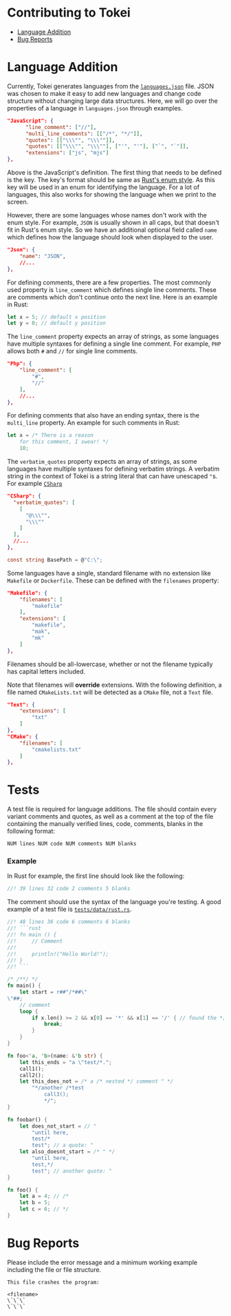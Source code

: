 # Contributing to Tokei

- [Language Addition](#language-addition)
- [Bug Reports](#bug-reports)

# Language Addition

Currently, Tokei generates languages from the [`languages.json`](languages.json)
file. JSON was chosen to make it easy to add new languages and change code
structure without changing large data structures. Here, we will go over the
properties of a language in `languages.json` through examples.

```json
"JavaScript": {
      "line_comment": ["//"],
      "multi_line_comments": [["/*", "*/"]],
      "quotes": [["\\\"", "\\\""]],
      "quotes": [["\\\"", "\\\""], ["'", "'"], ["`", "`"]],
      "extensions": ["js", "mjs"]
},
```

Above is the JavaScript's definition. The first thing that needs to be defined
is the key. The key's format should be same as [Rust's enum style]. As this key
will be used in an enum for identifying the language. For a lot of languages,
this also works for showing the language when we print to the screen.

However, there are some languages whose names don't work with the enum style.
For example, `JSON` is usually shown in all caps, but that doesn't fit in Rust's
enum style. So we have an additional optional field called `name` which defines
how the language should look when displayed to the user.

```json
"Json": {
    "name": "JSON",
    //...
},
```

For defining comments, there are a few properties. The most commonly used
property is `line_comment` which defines single line comments. These are comments
which don't continue onto the next line. Here is an example in Rust:

```rust
let x = 5; // default x position
let y = 0; // default y position
```

The `line_comment` property expects an array of strings, as some languages have
multiple syntaxes for defining a single line comment. For example, `PHP` allows
both `#` and `//` for single line comments.

```json
"Php": {
    "line_comment": [
        "#",
        "//"
    ],
    //...
},
```

For defining comments that also have an ending syntax, there is the `multi_line`
property. An example for such comments in Rust:

```rust
let x = /* There is a reason
    for this comment, I swear! */
    10;
```

The `verbatim_quotes` property expects an array of strings, as some languages
have multiple syntaxes for defining verbatim strings. A verbatim string
in the context of Tokei is a string literal that can have unescaped `"`s. For example [`CSharp`](https://docs.microsoft.com/en-us/dotnet/csharp/programming-guide/strings/#regular-and-verbatim-string-literals)

```json
"CSharp": {
  "verbatim_quotes": [
    [
      "@\\\"",
      "\\\""
    ]
  ],
  //...
},
```

```csharp
const string BasePath = @"C:\";
```

Some languages have a single, standard filename with no extension
like `Makefile` or `Dockerfile`. These can be defined with the
`filenames` property:

```json
"Makefile": {
    "filenames": [
        "makefile"
    ],
    "extensions": [
        "makefile",
        "mak",
        "mk"
    ]
},
```

Filenames should be all-lowercase, whether or not the filename
typically has capital letters included.

Note that filenames will **override** extensions. With the
following definition, a file named `CMakeLists.txt` will be
detected as a `CMake` file, not a `Text` file.

```json
"Text": {
    "extensions": [
        "txt"
    ]
},
"CMake": {
    "filenames": [
        "cmakelists.txt"
    ]
},
```

# Tests

A test file is required for language additions. The file should
contain every variant comments and quotes, as well as a comment
at the top of the file containing the manually verified lines,
code, comments, blanks in the following format:

```
NUM lines NUM code NUM comments NUM blanks
```

### Example

In Rust for example, the first line should look like the following:

```rust
//! 39 lines 32 code 2 comments 5 blanks
```

The comment should use the syntax of the language you're testing.
A good example of a test file is [`tests/data/rust.rs`](tests/data/rust.rs).

```rust
//! 48 lines 36 code 6 comments 6 blanks
//! ```rust
//! fn main () {
//!     // Comment
//!
//!     println!("Hello World!");
//! }
//! ```

/* /**/ */
fn main() {
    let start = r##"/*##\"
\"##;
    // comment
    loop {
        if x.len() >= 2 && x[0] == '*' && x[1] == '/' { // found the */
            break;
        }
    }
}

fn foo<'a, 'b>(name: &'b str) {
    let this_ends = "a \"test/*.";
    call1();
    call2();
    let this_does_not = /* a /* nested */ comment " */
        "*/another /*test
            call3();
            */";
}

fn foobar() {
    let does_not_start = // "
        "until here,
        test/*
        test"; // a quote: "
    let also_doesnt_start = /* " */
        "until here,
        test,*/
        test"; // another quote: "
}

fn foo() {
    let a = 4; // /*
    let b = 5;
    let c = 6; // */
}


```

# Bug Reports

Please include the error message and a minimum working example
including the file or file structure.

```
This file crashes the program:

<filename>
\`\`\`
\`\`\`
```

[Rust's enum style]: https://github.com/rust-lang/rfcs/blob/master/text/0430-finalizing-naming-conventions.md#general-naming-conventions
